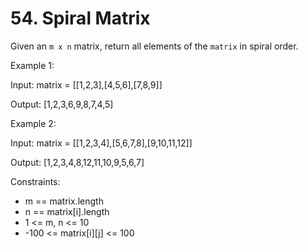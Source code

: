 # 54. Spiral Matrix

Given an `m x n` matrix, return all elements of the `matrix` in spiral order.

Example 1:

Input: matrix = [[1,2,3],[4,5,6],[7,8,9]]

Output: [1,2,3,6,9,8,7,4,5]


Example 2:

Input: matrix = [[1,2,3,4],[5,6,7,8],[9,10,11,12]]

Output: [1,2,3,4,8,12,11,10,9,5,6,7]

Constraints:

* m == matrix.length
* n == matrix[i].length
* 1 <= m, n <= 10
* -100 <= matrix[i][j] <= 100
